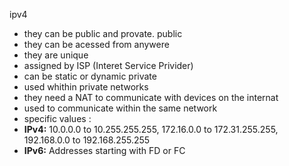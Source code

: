 

ipv4 

- they can be public and provate. 
public 
- they can be acessed from anywere
- they are unique
- assigned by ISP (Interet Service Privider)
- can be static or dynamic
private
- used whithin private networks
- they need a NAT to communicate with devices on the internat
- used to communicate within the same network
- specific values : 
- ****IPv4:**** 10.0.0.0 to 10.255.255.255, 172.16.0.0 to 172.31.255.255, 192.168.0.0 to 192.168.255.255
- ****IPv6:**** Addresses starting with FD or FC
